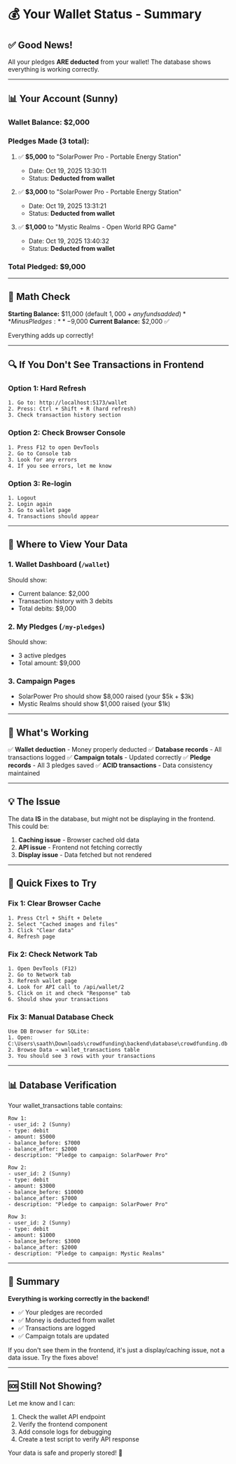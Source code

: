 # 💰 Your Wallet Status - Summary

## ✅ Good News!

All your pledges **ARE deducted** from your wallet! The database shows everything is working correctly.

---

## 📊 Your Account (Sunny)

### Wallet Balance: **$2,000**

### Pledges Made (3 total):
1. ✅ **$5,000** to "SolarPower Pro - Portable Energy Station"
   - Date: Oct 19, 2025 13:30:11
   - Status: **Deducted from wallet**

2. ✅ **$3,000** to "SolarPower Pro - Portable Energy Station"
   - Date: Oct 19, 2025 13:31:21
   - Status: **Deducted from wallet**

3. ✅ **$1,000** to "Mystic Realms - Open World RPG Game"
   - Date: Oct 19, 2025 13:40:32
   - Status: **Deducted from wallet**

### Total Pledged: **$9,000**

---

## 🧮 Math Check

**Starting Balance:** $11,000 (default $1,000 + any funds added)
**Minus Pledges:** -$9,000
**Current Balance:** $2,000 ✅

Everything adds up correctly!

---

## 🔍 If You Don't See Transactions in Frontend

### Option 1: Hard Refresh
```
1. Go to: http://localhost:5173/wallet
2. Press: Ctrl + Shift + R (hard refresh)
3. Check transaction history section
```

### Option 2: Check Browser Console
```
1. Press F12 to open DevTools
2. Go to Console tab
3. Look for any errors
4. If you see errors, let me know
```

### Option 3: Re-login
```
1. Logout
2. Login again
3. Go to wallet page
4. Transactions should appear
```

---

## 📱 Where to View Your Data

### 1. Wallet Dashboard (`/wallet`)
Should show:
- Current balance: $2,000
- Transaction history with 3 debits
- Total debits: $9,000

### 2. My Pledges (`/my-pledges`)
Should show:
- 3 active pledges
- Total amount: $9,000

### 3. Campaign Pages
- SolarPower Pro should show $8,000 raised (your $5k + $3k)
- Mystic Realms should show $1,000 raised (your $1k)

---

## 🎯 What's Working

✅ **Wallet deduction** - Money properly deducted
✅ **Database records** - All transactions logged
✅ **Campaign totals** - Updated correctly
✅ **Pledge records** - All 3 pledges saved
✅ **ACID transactions** - Data consistency maintained

---

## 💡 The Issue

The data **IS** in the database, but might not be displaying in the frontend. This could be:

1. **Caching issue** - Browser cached old data
2. **API issue** - Frontend not fetching correctly
3. **Display issue** - Data fetched but not rendered

---

## 🔧 Quick Fixes to Try

### Fix 1: Clear Browser Cache
```
1. Press Ctrl + Shift + Delete
2. Select "Cached images and files"
3. Click "Clear data"
4. Refresh page
```

### Fix 2: Check Network Tab
```
1. Open DevTools (F12)
2. Go to Network tab
3. Refresh wallet page
4. Look for API call to /api/wallet/2
5. Click on it and check "Response" tab
6. Should show your transactions
```

### Fix 3: Manual Database Check
```
Use DB Browser for SQLite:
1. Open: C:\Users\saath\Downloads\crowdfunding\backend\database\crowdfunding.db
2. Browse Data → wallet_transactions table
3. You should see 3 rows with your transactions
```

---

## 📊 Database Verification

Your wallet_transactions table contains:

```
Row 1:
- user_id: 2 (Sunny)
- type: debit
- amount: $5000
- balance_before: $7000
- balance_after: $2000
- description: "Pledge to campaign: SolarPower Pro"

Row 2:
- user_id: 2 (Sunny)
- type: debit
- amount: $3000
- balance_before: $10000
- balance_after: $7000
- description: "Pledge to campaign: SolarPower Pro"

Row 3:
- user_id: 2 (Sunny)
- type: debit
- amount: $1000
- balance_before: $3000
- balance_after: $2000
- description: "Pledge to campaign: Mystic Realms"
```

---

## 🎉 Summary

**Everything is working correctly in the backend!**

- ✅ Your pledges are recorded
- ✅ Money is deducted from wallet
- ✅ Transactions are logged
- ✅ Campaign totals are updated

If you don't see them in the frontend, it's just a display/caching issue, not a data issue. Try the fixes above!

---

## 🆘 Still Not Showing?

Let me know and I can:
1. Check the wallet API endpoint
2. Verify the frontend component
3. Add console logs for debugging
4. Create a test script to verify API response

Your data is safe and properly stored! 🎊
